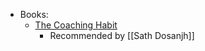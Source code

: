 - Books:
    - [The Coaching Habit](https://boxofcrayons.com/the-coaching-habit-book/)
        - Recommended by [[Sath Dosanjh]]
